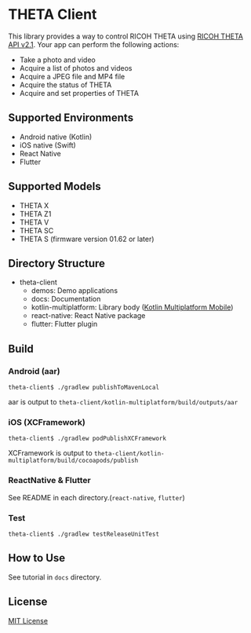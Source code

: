 # THETA Client

This library provides a way to control RICOH THETA using [RICOH THETA API v2.1](https://github.com/ricohapi/theta-api-specs/tree/main/theta-web-api-v2.1).
Your app can perform the following actions:
* Take a photo and video
* Acquire a list of photos and videos
* Acquire a JPEG file and MP4 file
* Acquire the status of THETA
* Acquire and set properties of THETA

## Supported Environments
* Android native (Kotlin)
* iOS native (Swift)
* React Native
* Flutter

## Supported Models
* THETA X
* THETA Z1
* THETA V
* THETA SC
* THETA S (firmware version 01.62 or later)

## Directory Structure
* theta-client
  * demos: Demo applications
  * docs: Documentation
  * kotlin-multiplatform: Library body ([Kotlin Multiplatform Mobile](https://kotlinlang.org/docs/multiplatform-mobile-getting-started.html))
  * react-native: React Native package
  * flutter: Flutter plugin

## Build

### Android (aar)
```
theta-client$ ./gradlew publishToMavenLocal
```

aar is output to `theta-client/kotlin-multiplatform/build/outputs/aar`

### iOS (XCFramework)
```
theta-client$ ./gradlew podPublishXCFramework
```

XCFramework is output to `theta-client/kotlin-multiplatform/build/cocoapods/publish`

### ReactNative & Flutter
See README in each directory.(`react-native`, `flutter`)

### Test
```
theta-client$ ./gradlew testReleaseUnitTest
```

## How to Use
See tutorial in `docs` directory.


## License

[MIT License](LICENSE)
